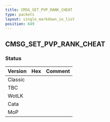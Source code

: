 ```yaml
---
title: CMSG_SET_PVP_RANK_CHEAT
type: packets
layout: single_markdown_in_list
position: 649
---
```


## CMSG_SET_PVP_RANK_CHEAT

### Status

Version    | Hex        | Comment
---------- | ---------- | ---------- 
Classic    |            |
TBC        |            |
WotLK      |            |
Cata       |            |
MoP        |            |